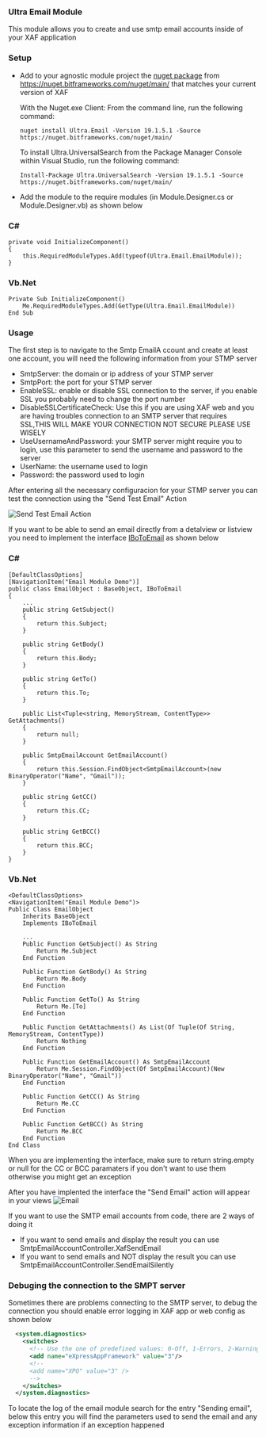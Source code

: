 ﻿
### Ultra Email Module

This module allows you to create and use smtp email accounts inside of your XAF application

### Setup

- Add to your agnostic module project the [nuget package](https://nuget.bitframeworks.com/feeds/main/Ultra.Email/19.1.5.1) from https://nuget.bitframeworks.com/nuget/main/ that matches your current version of XAF

	With the Nuget.exe Client: From the command line, run the following command:
	```
	nuget install Ultra.Email -Version 19.1.5.1 -Source https://nuget.bitframeworks.com/nuget/main/
	```

	To install Ultra.UniversalSearch from the Package Manager Console within Visual Studio, run the following command:
	```
	Install-Package Ultra.UniversalSearch -Version 19.1.5.1 -Source https://nuget.bitframeworks.com/nuget/main/
	```

- Add the module to the require modules (in Module.Designer.cs or Module.Designer.vb) as shown below

### C#
```
private void InitializeComponent()
{		
	this.RequiredModuleTypes.Add(typeof(Ultra.Email.EmailModule));
}
```
### Vb.Net
```
Private Sub InitializeComponent()
	Me.RequiredModuleTypes.Add(GetType(Ultra.Email.EmailModule))
End Sub
```

### Usage

The first step is to navigate to the Smtp EmailA ccount and create at least one account, you will need the following information from your STMP server

- SmtpServer: the domain or ip address of your STMP server
- SmtpPort: the port for your STMP server
- EnableSSL: enable or disable SSL connection to the server, if you enable SSL you probably need to change the port number
- DisableSSLCertificateCheck: Use this if you are using XAF web and you are having troubles connection to an SMTP server that requires SSL,THIS WILL MAKE YOUR CONNECTION NOT SECURE PLEASE USE WISELY
- UseUsernameAndPassword: your SMTP server might require you to login, use this parameter to send the username and password to the server
- UserName: the username used to login 
- Password: the password used to login


After entering all the necessary configuracion for your STMP server you can test the connection using the "Send Test Email" Action

![Send Test Email Action](SendTestEmailAction.gif)





If you want to be able to send an email directly from a detalview or listview you need to implement the interface [IBoToEmail](https://github.com/egarim/Ultra/blob/master/Ultra.Email/IBoToEmail.cs) as shown below


### C#
```
[DefaultClassOptions]
[NavigationItem("Email Module Demo")]
public class EmailObject : BaseObject, IBoToEmail
{
	...
	public string GetSubject()
	{
		return this.Subject;
	}

	public string GetBody()
	{
		return this.Body;
	}

	public string GetTo()
	{
		return this.To;
	}

	public List<Tuple<string, MemoryStream, ContentType>> GetAttachments()
	{
		return null;
	}

	public SmtpEmailAccount GetEmailAccount()
	{
		return this.Session.FindObject<SmtpEmailAccount>(new BinaryOperator("Name", "Gmail"));
	}

	public string GetCC()
	{
		return this.CC;
	}

	public string GetBCC()
	{
		return this.BCC;
	}
}
```
### Vb.Net
```
<DefaultClassOptions>
<NavigationItem("Email Module Demo")>
Public Class EmailObject
	Inherits BaseObject
	Implements IBoToEmail

	...
	Public Function GetSubject() As String
		Return Me.Subject
	End Function

	Public Function GetBody() As String
		Return Me.Body
	End Function

	Public Function GetTo() As String
		Return Me.[To]
	End Function

	Public Function GetAttachments() As List(Of Tuple(Of String, MemoryStream, ContentType))
		Return Nothing
	End Function

	Public Function GetEmailAccount() As SmtpEmailAccount
		Return Me.Session.FindObject(Of SmtpEmailAccount)(New BinaryOperator("Name", "Gmail"))
	End Function

	Public Function GetCC() As String
		Return Me.CC
	End Function

	Public Function GetBCC() As String
		Return Me.BCC
	End Function
End Class

```

When you are implementing the interface, make sure to return string.empty or null for the CC or BCC paramaters if you don't want to use them
otherwise you might get an exception

After you have implented the interface the "Send Email" action will appear in your views
![Email](Email.PNG)


If you want to use the SMTP email accounts from code, there are 2 ways of doing it

- If you want to send emails and display the result you can use SmtpEmailAccountController.XafSendEmail
- If you want to send emails and NOT display the result you can use SmtpEmailAccountController.SendEmailSilently

### Debuging the connection to the SMPT server

Sometimes there are problems connecting to the SMTP server, to debug the connection you should enable error logging in XAF app or web config as shown below


```xml
  <system.diagnostics>
	<switches>
	  <!-- Use the one of predefined values: 0-Off, 1-Errors, 2-Warnings, 3-Info, 4-Verbose. The default value is 3. -->
	  <add name="eXpressAppFramework" value="3"/>
	  <!--
	  <add name="XPO" value="3" />
	  -->
	</switches>
  </system.diagnostics>
```

To locate the log of the email module search for the entry "Sending email", below this entry you will find the parameters used to send the email and any exception information if an exception happened
